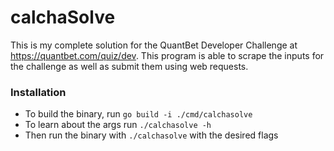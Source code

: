 # calchaSolve

This is my complete solution for the QuantBet Developer Challenge at
https://quantbet.com/quiz/dev. This program is able to scrape the inputs for the challenge as well as submit them using
web requests.

### Installation

- To build the binary, run `go build -i ./cmd/calchasolve`
- To learn about the args run `./calchasolve -h`
- Then run the binary with `./calchasolve` with the desired flags